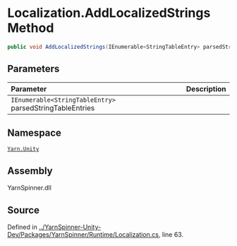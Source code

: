<!-- This file was generated by a tool. Do not edit this file by hand. -->

# Localization.AddLocalizedStrings Method


```csharp
public void AddLocalizedStrings(IEnumerable<StringTableEntry> parsedStringTableEntries)
```

## Parameters
|Parameter|Description|
|:---|:---|
|`IEnumerable<StringTableEntry>` parsedStringTableEntries||


## Namespace
[`Yarn.Unity`](/api/csharp/yarn.unity/README.md)

## Assembly
YarnSpinner.dll

## Source
Defined in [../YarnSpinner-Unity-Dev/Packages/YarnSpinner/Runtime/Localization.cs](https://github.com/YarnSpinnerTool/YarnSpinner-Unity//blob/develop/Runtime/Localization.cs#L63), line 63.
